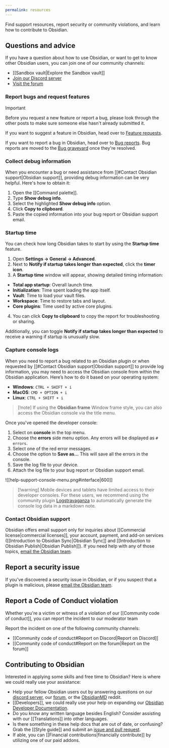 ```yaml
---
permalink: resources
---
```


Find support resources, report security or community violations, and learn how to contribute to Obsidian.

## Questions and advice

If you have a question about how to use Obsidian, or want to get to know other Obsidian users, you can join one of our community channels:

- [[Sandbox vault|Explore the Sandbox vault]]
- [Join our Discord server](https://discord.gg/obsidianmd)
- [Visit the forum](https://forum.obsidian.md/)

### Report bugs and request features

> [!important]
> Before you request a new feature or report a bug, please look through the other posts to make sure someone else hasn't already submitted it.

If you want to suggest a feature in Obsidian, head over to [Feature requests](https://forum.obsidian.md/c/feature-requests/8).

If you want to report a bug in Obsidian, head over to [Bug reports](https://forum.obsidian.md/c/bug-reports/7). Bug reports are moved to the [Bug graveyard](https://forum.obsidian.md/c/bug-graveyard/12) once they're resolved.

### Collect debug information

When you encounter a bug or need assistance from [[#Contact Obsidian support|Obsidian support]], providing debug information can be very helpful. Here's how to obtain it:

1. Open the [[Command palette]].
2. Type **Show debug info**.
3. Select the highlighted **Show debug info** option.
4. Click **Copy to clipboard**.
5. Paste the copied information into your bug report or Obsidian support email.

### Startup time

You can check how long Obsidian takes to start by using the **Startup time** feature.

1. Open **Settings → General → Advanced**.
2. Next to **Notify if startup takes longer than expected**, click the **timer icon**.
3. A **Startup time** window will appear, showing detailed timing information:
- **Total app startup**: Overall launch time.
- **Initialization**: Time spent loading the app itself.
- **Vault**: Time to load your vault files.
- **Workspace**: Time to restore tabs and layout.
- **Core plugins**: Time used by active core plugins.
4. You can click **Copy to clipboard** to copy the report for troubleshooting or sharing.

Additionally, you can toggle **Notify if startup takes longer than expected** to receive a warning if startup is unusually slow.

### Capture console logs

When you need to report a bug related to an Obsidian plugin or when requested by [[#Contact Obsidian support|Obsidian support]] to provide log information, you may need to access the Obsidian console from within the Obsidian application. Here’s how to do it based on your operating system:

- **Windows**: `CTRL + SHIFT + i`  
- **MacOS**: `CMD + OPTION + i`  
- **Linux**: `CTRL + SHIFT + i`

> [!note] If using the **Obsidian frame** Window frame style, you can also access the Obsidian console via the title menu. 

Once you've opened the developer console:

1. Select on **console** in the top menu.
2. Choose the **errors** side menu option. Any errors will be displayed as `# errors`.
3. Select one of the red error messages.
4. Choose the option to **Save as...** This will save all the errors in the console.
5. Save the log file to your device.
6. Attach the log file to your bug report or Obsidian support email.

![[help-support-console-menu.png#interface|600]]

> [!warning] Mobile devices and tablets have limited access to their developer consoles. For these users, we recommend using the community plugin [Logstravaganza](https://obsidian.md/plugins?id=logstravaganza) to automatically generate the console log data in a markdown note.

### Contact Obsidian support

Obsidian offers email support only for inquiries about [[Commercial license|commercial licenses]], your account, payment, and add-on services ([[Introduction to Obsidian Sync|Obsidian Sync]] and [[Introduction to Obsidian Publish|Obsidian Publish]]). If you need help with any of those topics, [email the Obsidian team](mailto:support@obsidian.md).

## Report a security issue

If you've discovered a security issue in Obsidian, or if you suspect that a plugin is malicious, please [email the Obsidian team](mailto:support@obsidian.md).

## Report a Code of Conduct violation

Whether you're a victim or witness of a violation of our [[Community code of conduct]], you can report the incident to our moderator team

Report the incident on one of the following community channels:

- [[Community code of conduct#Report on Discord|Report on Discord]]
- [[Community code of conduct#Report on the forum|Report on the forum]]

## Contributing to Obsidian

Interested in applying some skills and free time to Obsidian? Here is where we could really use your assistance:

- Help your fellow Obsidian users out by answering questions on our [discord server](https://discord.gg/obsidianmd), our [forum](https://forum.obsidian.md/), or the [ObsidianMD](https://old.reddit.com/r/ObsidianMD/) reddit.
- [[Developers]], we could really use your help on expanding our [Obsidian Developer Documentation](https://github.com/obsidianmd/obsidian-developer-docs). 
- Do you know any written language besides English? Consider assisting with our [[Translations]] into other languages.
- Is there something in these help docs that are out of date, or confusing? Grab the [[Style guide]] and submit an [issue and pull request](https://github.com/obsidianmd/obsidian-help/issues?q=is%3Aissue+is%3Aopen+sort%3Aupdated-desc).
- If able, you can [[Financial contributions|financially contribute]] by utilizing one of our paid addons. 
